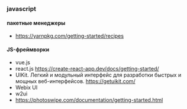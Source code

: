 ### javascript

#### пакетные менеджеры
- <https://yarnpkg.com/getting-started/recipes>

#### JS-фреймворки
- vue.js
- react.js <https://create-react-app.dev/docs/getting-started/>
- UIKit. Легкий и модульный интерфейс для разработки быстрых и мощных веб-интерфейсов. <https://getuikit.com/>
- Webix UI
- w2ui
- <https://photoswipe.com/documentation/getting-started.html>


